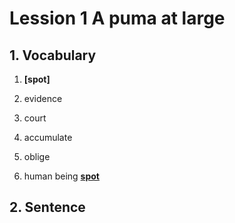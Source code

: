 # Lession 1 A puma at large

## 1. Vocabulary
1. **[spot]**



1. evidence

1. court

1. accumulate

1. oblige


























































1. human being
   **[spot](01.md#spot)**
  

## 2. Sentence
